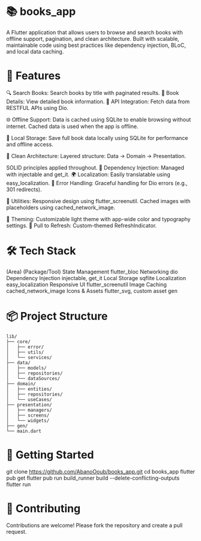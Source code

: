 # 📚 books_app
A Flutter application that allows users to browse and search books with offline support, pagination, and clean architecture. 
Built with scalable, maintainable code using best practices like dependency injection, BLoC, and local data caching.

# 🚀 Features
🔍 Search Books: Search books by title with paginated results.
📄 Book Details: View detailed book information.
📡 API Integration: Fetch data from RESTFUL APIs using Dio.

🌐 Offline Support:
Data is cached using SQLite to enable browsing without internet.
Cached data is used when the app is offline.

💾 Local Storage: Save full book data locally using SQLite for performance and offline access.

🧠 Clean Architecture:
Layered structure: Data → Domain → Presentation.

SOLID principles applied throughout.
🔁 Dependency Injection: Managed with injectable and get_it.
🌍 Localization: Easily translatable using easy_localization.
🧪 Error Handling: Graceful handling for Dio errors (e.g., 301 redirects).

🧰 Utilities:
Responsive design using flutter_screenutil.
Cached images with placeholders using cached_network_image.

📱 Theming: Customizable light theme with app-wide color and typography settings.
🔄 Pull to Refresh: Custom-themed RefreshIndicator.

# 🛠 Tech Stack
(Area)	              (Package/Tool)
State Management	    flutter_bloc
Networking	            dio
Dependency Injection	injectable, get_it
Local Storage	        sqflite
Localization	        easy_localization
Responsive UI	        flutter_screenutil
Image Caching	        cached_network_image
Icons & Assets	        flutter_svg, custom asset gen


# 📦 Project Structure
```plaintext
lib/
├── core/
│   ├── error/
│   ├── utils/
│   └── services/
├── data/
│   ├── models/
│   ├── repositories/
│   └── dataSources/
├── domain/
│   ├── entities/
│   ├── repositories/
│   └── useCases/
├── presentation/
│   ├── managers/
│   ├── screens/
│   └── widgets/
├── gen/
└── main.dart
```

# 🔧 Getting Started
git clone https://github.com/AbanoOoub/books_app.git
cd books_app
flutter pub get
flutter pub run build_runner build --delete-conflicting-outputs
flutter run


# 🤝 Contributing
Contributions are welcome! Please fork the repository and create a pull request.


